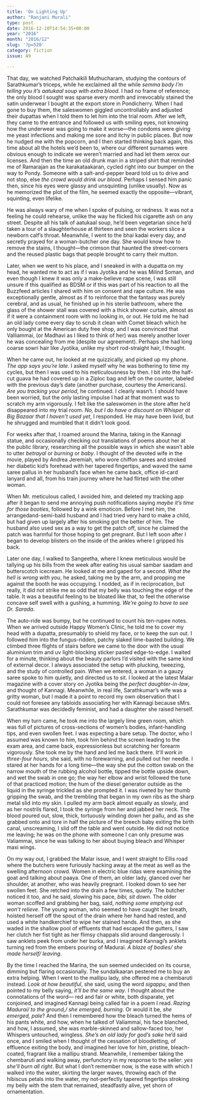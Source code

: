 ```yaml
---
title: 'On Lighting Up'
author: "Ranjani Murali"
type: post
date: 2016-12-10T14:54:35+00:00
year: "2016"
month: "2016/12"
slug: '?p=520'
category: fiction
issue: A9

---
```

That day, we watched Patchaikili Muthucharam, studying the contours of Sarathkumar’s triceps, while he exclaimed all the while _semma body I’m telling you it’s aatukaal soup with extra blood_. I had no frame of reference; the only blood I sought was sparse every month and irrevocably stained the satin underwear I bought at the export store in Pondicherry. When I had gone to buy them, the saleswomen giggled uncontrollably and adjusted their dupattas when I told them to let him into the trial room. After we left, they came to the entrance and followed us with smiling eyes, not knowing how the underwear was going to make it worse—the condoms were giving me yeast infections and making me sore and itchy in public places. But now he nudged me with the popcorn, and I then started thinking back again, this time about all the hotels we’d been to, where our different surnames were obvious enough to indicate we weren’t married and had let them xerox our licenses. And then the time an old drunk man in a striped shirt that reminded me of Ramarajan as the karakataakaran, cycled right into our bumper on the way to Pondy. Someone with a salt-and-pepper beard told us to drive and not stop, else _the crowd would drink our blood_. Perhaps I sensed him panic then, since his eyes were glassy and unsquinting (unlike usually). Now as he memorized the plot of the film, he seemed exactly the opposite—vibrant, squinting, even lifelike.

He was always wary of me when I spoke of pulsing, or redness. It was not a feeling he could rehearse, unlike the way he flicked his cigarette ash on any street. Despite all his talk of aatukaal soup, he’d been vegetarian since he’d taken a tour of a slaughterhouse at thirteen and seen the workers slice a newborn calf’s throat. Meanwhile, I went to the bhai kadai every day, and secretly prayed for a woman-butcher one day. She would know how to remove the stains, I thought—the crimson that haunted the street-corners and the reused plastic bags that people brought to carry their mutton.

Later, when we went to his place, and I sneaked in with a dupatta on my head, he wanted me to act as if I was Jyotika and he was Milind Soman, and even though I knew it was only a make-believe rape scene, I was still unsure if this qualified as BDSM or if this was part of his reaction to all the Buzzfeed articles I shared with him on consent and rape culture. He was exceptionally gentle, almost as if to reinforce that the fantasy was purely cerebral, and as usual, he finished up in his sterile bathroom, where the glass of the shower stall was covered with a thick shower curtain, almost as if it were a containment room with no looking in, or out. He told me he had an old lady come every day to scrub it clean with Comet bleach which he only bought at the American duty free shop, and I was convinced that Valliammai, (or Madhavi as I liked to think of her) was merely another lover he was concealing from me (despite our agreement). Perhaps she had long coarse sowri hair like Jyotika, unlike my short rod-straight hair, I thought.

When he came out, he looked at me quizzically, and picked up my phone. _The app says you’re late_. I asked myself why he was bothering to time my cycles, but then I was used to his meticulousness by then. I bit into the half-cut guava he had covered up in a Ziploc bag and left on the counter, labeled with the previous day’s date (another purchase, courtesy the Americans). _Are you tracking your period_, he continued. I clearly wasn’t. I should have been worried, but the only lasting impulse I had at that moment was to scratch my arm vigorously. I felt like the saleswomen in the store after he’d disappeared into my trial room. _No, but I do have a discount on Whisper at Big Bazaar that I haven’t used yet_, I responded. He may have been livid, but he shrugged and mumbled that it didn’t look good.

For weeks after that, I roamed around the Marina, taking in the Kannagi statue, and occasionally checking out translations of poems about her at the public library, researching all the possible ways in which she wasn’t able to utter _betrayal_ or _burning_ or _baby_. I thought of the devoted wife in the movie, played by Andrea Jeremiah, who wore chiffon sarees and stroked her diabetic kid’s forehead with her tapered fingertips, and waved the same saree pallus in her husband’s face when he came back, office id-card lanyard and all, from his train journey where he had flirted with the other woman.

When Mr. meticulous called, I avoided him, and deleted my tracking app after it began to send me annoying push notifications saying _maybe it’s time for those booties_, followed by a wink emoticon. Before I met him, the arrangedand-semi-bald husband and I had tried very hard to make a child, but had given up largely after his smoking got the better of him. The husband also used sex as a way to get the patch off, since he claimed the patch was harmful for those hoping to get pregnant. But I left soon after I began to develop blisters on the inside of the ankles where I gripped his back.

Later one day, I walked to Sangeetha, where I knew meticulous would be tallying up his bills from the week after eating his usual sambar saadam and butterscotch icecream. He looked at me and gaped for a second. _What the hell is wrong with you_, he asked, taking me by the arm, and propping me against the booth he was occupying. I nodded, as if in reciprocation, but really, it did not strike me as odd that my belly was touching the edge of the table. It was a beautiful feeling to be bloated like that, to feel the otherwise concave self swell with a gushing, a humming. _We’re going to have to see Dr. Sarada_.

The auto-ride was bumpy, but he continued to count his ten-rupee notes. When we arrived outside Happy Women’s Clinic, he told me to cover my head with a dupatta, presumably to shield my face, or to keep the sun out. I followed him into the fungus-ridden, patchy slaked lime-basted building. We climbed three flights of stairs before we came to the door with the usual aluminium trim and uv light-blocking sticker pasted edge-to-edge. I waited for a minute, thinking about the beauty parlors I’d visited with the same kind of external decor. I always associated the setup with plucking, tweezing, and the study of controlled pain. When we entered, a woman in a gauzy saree spoke to him quietly, and directed us to sit. I looked at the latest Malar magazine with a cover story on Jyotika being the _perfect daughter-in-law_, and thought of Kannagi. Meanwhile, in real life, Sarathkumar’s wife was a gritty woman, but I made it a point to record my own observation that I could not foresee any tabloids associating her with Kannagi because sMrs. Sarathkumar was decidedly feminist, and had a daughter she raised herself.

When my turn came, he took me into the largely lime green room, which was full of pictures of cross-sections of women’s bodies, infant-handling tips, and even swollen feet. I was expecting a bare setup. The doctor, who I assumed was known to him, took him behind the screen leading to the exam area, and came back, expressionless but scratching her forearm vigorously. She took me by the hand and led me back there. _It’ll work in three-four hours_, she said, with no forewarning, and pulled out her needle. I stared at her hands for a long time—the way she put the cotton swab on the narrow mouth of the rubbing alcohol bottle, tipped the bottle upside down, and wet the swab in one go; the way her elbow and wrist followed the tune of that practiced motion; the hum of the diesel generator outside as the liquid in the syringe trickled as she prompted it. I was riveted by her thumb gripping the swab, and the trembling that began in my own ribs as the sharp metal slid into my skin. I pulled my arm back almost equally as slowly, and as her nostrils flared, I took the syringe from her and jabbed her neck. The blood poured out, slow, thick, tortuously winding down her pallu, and as she grabbed onto and tore in half the picture of the breech baby exiting the birth canal, unscreaming, I slid off the table and went outside. He did not notice me leaving; he was on the phone with someone I can only presume was Valiammai, since he was talking to her about buying bleach and Whisper maxi wings.

On my way out, I grabbed the Malar issue, and I went straight to Ellis road where the butchers were furiously hacking away at the meat as well as the swelling afternoon crowd. Women in electric blue ridas were examining the goat and talking about paaya. One of them, an older lady, glanced over her shoulder, at another, who was heavily pregnant. I looked down to see her swollen feet. She retched into the drain a few times, quietly. The butcher noticed it too, and he said, slowing his pace, _bibi, sit down_. The older woman scoffed and grabbing her bag, said, _nothing some emptying out won’t relieve_. The young woman, who seemed to have caught her breath, hoisted herself off the spout of the drain where her hand had rested, and used a white handkerchief to wipe her stained hands. And then, as she waded in the shallow pool of effluents that had escaped the gutters, I saw her clutch her fist tight as her flimsy chappals slid around dangerously. I saw anklets peek from under her burka, and I imagined Kannagi’s anklets turning red from the embers pouring of Madurai. _A blaze of bodies/ she made herself/ leaving_.

By the time I reached the Marina, the sun seemed undecided on its course, dimming but flaring occasionally. The sundalkaaran pestered me to buy an extra helping. When I went to the mallipu lady, she offered me a chembaruti instead. _Look at how beautiful_, she said, using the word _sigappu_, and then pointed to my belly saying, _it’ll be the same way_. I thought about the connotations of the word— red and fair or white, both disparate, yet conjoined, and imagined Kannagi being called fair in a poem I read. _Razing Madurai/ to the ground,/ she emerged, burning_. Or would it be, _she emerged, pale_? And then I remembered how the bleach turned the hems of his pants white, and how, when he talked of Valiammai, his face blanched, and how, I assumed, she was marble-skinned and sallow-faced too, her Whispers untouched, wingless. _She’s an old lady for god’s sake_ he’d said once, and I smiled when I thought of the cessation of bloodletting, of effluence exiting the body, and imagined her love for him, pristine, bleach-coated, fragrant like a mallipu strand. Meanwhile, I remember taking the chembaruti and walking away, perfunctory in my response to the seller: _yes she’ll burn all right_. But what I don’t remember now, is the ease with which I walked into the water, skirting the larger waves, throwing each of the hibiscus petals into the water, my not-perfectly tapered fingertips stroking my belly with the stem that remained, steadfastly alive, yet shorn of ornamentation.
